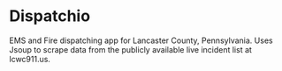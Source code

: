 # Dispatchio

EMS and Fire dispatching app for Lancaster County, Pennsylvania.
Uses Jsoup to scrape data from the publicly available live incident list at lcwc911.us.
